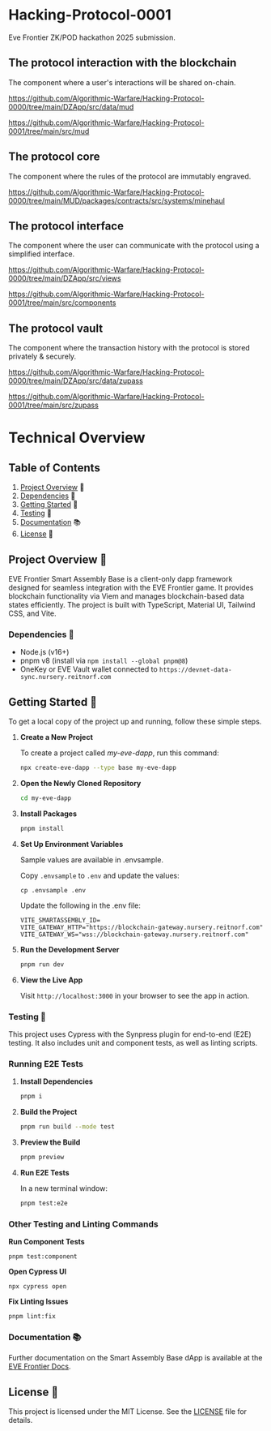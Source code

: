 # Hacking-Protocol-0001
Eve Frontier ZK/POD hackathon 2025 submission.

## The protocol interaction with the blockchain
The component where a user's interactions will be shared on-chain.

https://github.com/Algorithmic-Warfare/Hacking-Protocol-0000/tree/main/DZApp/src/data/mud

https://github.com/Algorithmic-Warfare/Hacking-Protocol-0001/tree/main/src/mud

## The protocol core
The component where the rules of the protocol are immutably engraved.

https://github.com/Algorithmic-Warfare/Hacking-Protocol-0000/tree/main/MUD/packages/contracts/src/systems/minehaul

## The protocol interface
The component where the user can communicate with the protocol using a simplified interface.

https://github.com/Algorithmic-Warfare/Hacking-Protocol-0000/tree/main/DZApp/src/views

https://github.com/Algorithmic-Warfare/Hacking-Protocol-0001/tree/main/src/components

## The protocol vault
The component where the transaction history with the protocol is stored privately & securely.

https://github.com/Algorithmic-Warfare/Hacking-Protocol-0000/tree/main/DZApp/src/data/zupass

https://github.com/Algorithmic-Warfare/Hacking-Protocol-0001/tree/main/src/zupass

# Technical Overview

## Table of Contents

1. [Project Overview](#project-overview) 🌟
2. [Dependencies](#dependencies) 🔗
3. [Getting Started](#getting-started) 🚀
4. [Testing](#testing) 🧪
5. [Documentation](#documentation) 📚
6. [License](#license) 📜

## Project Overview 🌟

EVE Frontier Smart Assembly Base is a client-only dapp framework designed for seamless integration with the EVE Frontier game. It provides blockchain functionality via Viem and manages blockchain-based data states efficiently. The project is built with TypeScript, Material UI, Tailwind CSS, and Vite.

### Dependencies 🔗

- Node.js (v16+)
- pnpm v8 (install via `npm install --global pnpm@8`)
- OneKey or EVE Vault wallet connected to `https://devnet-data-sync.nursery.reitnorf.com`

## Getting Started 🚀

To get a local copy of the project up and running, follow these simple steps.

1.  **Create a New Project**

    To create a project called _my-eve-dapp_, run this command:

    ```bash
    npx create-eve-dapp --type base my-eve-dapp
    ```

2.  **Open the Newly Cloned Repository**

    ```bash
    cd my-eve-dapp
    ```

3.  **Install Packages**

    ```bash
    pnpm install
    ```

4.  **Set Up Environment Variables**

    Sample values are available in .envsample.

    Copy `.envsample` to `.env` and update the values:

        cp .envsample .env

    Update the following in the .env file:

        VITE_SMARTASSEMBLY_ID=
        VITE_GATEWAY_HTTP="https://blockchain-gateway.nursery.reitnorf.com"
        VITE_GATEWAY_WS="wss://blockchain-gateway.nursery.reitnorf.com"

5.  **Run the Development Server**

    ```bash
    pnpm run dev
    ```

6.  **View the Live App**

    Visit `http://localhost:3000` in your browser to see the app in action.

### Testing 🧪

This project uses Cypress with the Synpress plugin for end-to-end (E2E) testing. It also includes unit and component tests, as well as linting scripts.

### Running E2E Tests

1. **Install Dependencies**

   ```bash
   pnpm i
   ```

2. **Build the Project**

   ```bash
   pnpm run build --mode test
   ```

3. **Preview the Build**

   ```bash
   pnpm preview
   ```

4. **Run E2E Tests**

   In a new terminal window:

   ```bash
   pnpm test:e2e
   ```

### Other Testing and Linting Commands

**Run Component Tests**

    pnpm test:component

**Open Cypress UI**

    npx cypress open

**Fix Linting Issues**

    pnpm lint:fix

### Documentation 📚

Further documentation on the Smart Assembly Base dApp is available at the [EVE Frontier Docs](https://docs.evefrontier.com/Dapp/quick-start).

## License 📜

This project is licensed under the MIT License. See the [LICENSE](../../../LICENSE) file for details.
